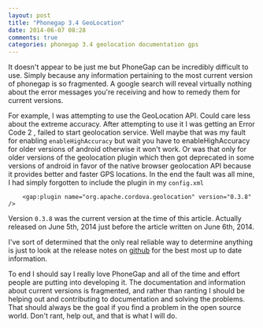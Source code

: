 ```yaml
---
layout: post
title: "Phonegap 3.4 GeoLocation"
date: 2014-06-07 08:28
comments: true
categories: phonegap 3.4 geolocation documentation gps
---
```


It doesn't appear to be just me but PhoneGap can be incredibly difficult to use. Simply because any information pertaining to the most current version of phonegap is so fragmented. A google search will reveal virtually nothing about the error messages you're receiving and how to remedy them for current versions.

For example, I was attempting to use the GeoLocation API. Could care less about the extreme accuracy. After attempting to use it I was getting an Error Code 2 , failed to start geolocation service. Well maybe that was my fault for enabling `enableHighAccuracy` but wait you have to enableHighAccuracy for older versions of android otherwise it won't work. Or was that only for older versions of the geolocation plugin which then got deprecated in some versions of android in favor of the native browser geolocation API because it provides better and faster GPS locations. In the end the fault was all mine, I had simply forgotten to include the plugin in my `config.xml` 

```
    <gap:plugin name="org.apache.cordova.geolocation" version="0.3.8" />
```

Version `0.3.8` was the current version at the time of this article. Actually released on June 5th, 2014 just before the article written on June 6th, 2014.

I've sort of determined that the only real reliable way to determine anything is just to look at the release notes on [github](https://github.com/apache/cordova-plugin-geolocation/blob/master/RELEASENOTES.md) for the best most up to date information.

To end I should say I really love PhoneGap and all of the time and effort people are putting into developing it. The documentation and information about current versions is fragmented, and rather than ranting I should be helping out and contributing to documentation and solving the problems. That should always be the goal if you find a problem in the open source world. Don't rant, help out, and that is what I will do.